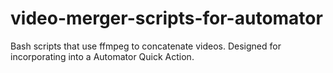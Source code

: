 # video-merger-scripts-for-automator
Bash scripts that use ffmpeg to concatenate videos. Designed for incorporating into a Automator Quick Action.
